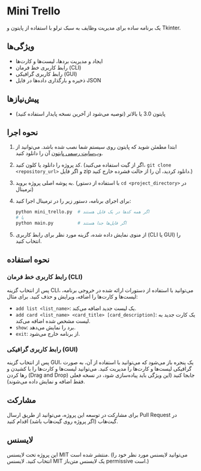 # Mini Trello

یک برنامه ساده برای مدیریت وظایف به سبک ترلو با استفاده از پایتون و Tkinter.

## ویژگی‌ها

* ایجاد و مدیریت بردها، لیست‌ها و کارت‌ها
* رابط کاربری خط فرمان (CLI)
* رابط کاربری گرافیکی (GUI)
* ذخیره و بارگذاری داده‌ها در فایل JSON

## پیش‌نیازها

* پایتون 3.0 یا بالاتر (توصیه می‌شود از آخرین نسخه پایدار استفاده کنید)

## نحوه اجرا

1. ابتدا مطمئن شوید که پایتون روی سیستم شما نصب شده باشد. می‌توانید از [وب‌سایت رسمی پایتون](https://www.python.org/) آن
   را دانلود کنید.
2. کد پروژه را دانلود یا کلون کنید. (اگر از گیت استفاده می‌کنید، `git clone <repository_url>` و اگر فایل zip دانلود
   کردید، آن را از حالت فشرده خارج کنید.)
3. به پوشه اصلی پروژه بروید. (با استفاده از دستور `cd <project_directory>` در ترمینال)
4. برای اجرای برنامه، دستور زیر را در ترمینال اجرا کنید:

   ```bash
   python mini_trello.py  # اگر همه کدها در یک فایل هستند
   # یا
   python main.py         # اگر فایل‌ها جدا هستند
   ```

5. از منوی نمایش داده شده، گزینه مورد نظر برای رابط کاربری (CLI یا GUI) را انتخاب کنید.

## نحوه استفاده

### رابط کاربری خط فرمان (CLI)

پس از انتخاب گزینه CLI، می‌توانید با استفاده از دستورات ارائه شده در خروجی برنامه، لیست‌ها و کارت‌ها را اضافه، ویرایش و
حذف کنید. برای مثال:

* `add list <list_name>`: یک لیست جدید اضافه می‌کند.
* `add card <list_name> <card_title> [card_description]`: یک کارت جدید به لیست مشخص شده اضافه می‌کند.
* `show`: برد را نمایش می‌دهد.
* `exit`: از برنامه خارج می‌شود.

### رابط کاربری گرافیکی (GUI)

پس از انتخاب گزینه GUI، یک پنجره باز می‌شود که می‌توانید با استفاده از آن، به صورت گرافیکی لیست‌ها و کارت‌ها را مدیریت
کنید. می‌توانید لیست‌ها و کارت‌ها را با کشیدن و رها کردن (Drag and Drop) جابجا کنید (این ویژگی باید پیاده‌سازی شود، در
نسخه فعلی فقط اضافه و نمایش داده می‌شوند).

## مشارکت

برای مشارکت در توسعه این پروژه، می‌توانید از طریق ارسال Pull Request در گیت‌هاب (اگر پروژه روی گیت‌هاب باشد) اقدام کنید.

## لایسنس

این پروژه تحت لایسنس MIT منتشر شده است. (می‌توانید لایسنس مورد نظر خود را انتخاب کنید. لایسنس MIT یک لایسنس متن‌باز
permissive است.)
